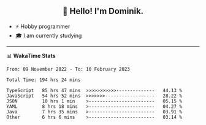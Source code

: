 <h2 align="center">👋 Hello! I'm Dominik.</h2>

- ⚡ Hobby programmer
- 🎓 I am currently studying

---
📊 **WakaTime Stats**
<!--START_SECTION:waka-->

```text
From: 09 November 2022 - To: 10 February 2023

Total Time: 194 hrs 24 mins

TypeScript   85 hrs 47 mins  >>>>>>>>>>>--------------   44.13 %
JavaScript   54 hrs 52 mins  >>>>>>>------------------   28.22 %
JSON         10 hrs 1 min    >------------------------   05.15 %
YAML         8 hrs 18 mins   >------------------------   04.27 %
Java         7 hrs 35 mins   >------------------------   03.91 %
Other        6 hrs 6 mins    >------------------------   03.14 %
```

<!--END_SECTION:waka-->
